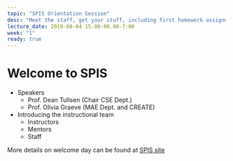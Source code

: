 ```yaml
---
topic: "SPIS Orientation Session"
desc: "Meet the staff, get your stuff, including first homework assignment."
lecture_date: 2019-08-04 15:00:00.00-7:00
week: "1"
ready: true
---
```


# Welcome to SPIS

* Speakers
    * Prof. Dean Tullsen (Chair CSE Dept.)
    * Prof. Olivia Graeve (MAE Dept. and CREATE)
* Introducing the instructional team
    * Instructors
    * Mentors
    * Staff


More details on welcome day can be found at [SPIS site](https://sites.google.com/a/eng.ucsd.edu/spis/home/events/orientation)

